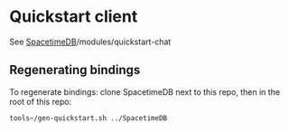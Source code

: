 # Quickstart client
See [SpacetimeDB](https://github.com/clockworklabs/SpacetimeDB)/modules/quickstart-chat

## Regenerating bindings

To regenerate bindings: clone SpacetimeDB next to this repo, then in the root of this repo:

```bash
tools~/gen-quickstart.sh ../SpacetimeDB
```